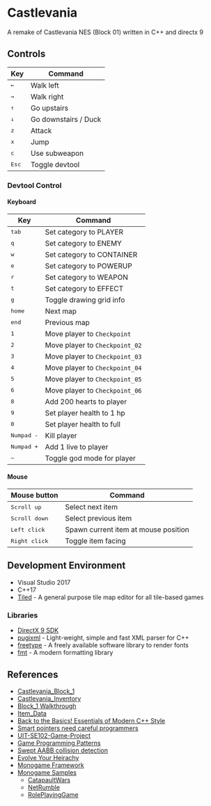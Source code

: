 # Castlevania

A remake of Castlevania NES (Block 01) written in C++ and directx 9

## Controls

| Key            | Command              |
|----------------|----------------------|
| <kbd>←</kbd>   | Walk left            |
| <kbd>→</kbd>   | Walk right           |
| <kbd>↑</kbd>   | Go upstairs          |
| <kbd>↓</kbd>   | Go downstairs / Duck |
| <kbd>z</kbd>   | Attack               |
| <kbd>x</kbd>   | Jump                 |
| <kbd>c</kbd>   | Use subweapon        |
| <kbd>Esc</kbd> | Toggle devtool       |

### Devtool Control

#### Keyboard

| Key                 | Command                        |
|---------------------|--------------------------------|
| <kbd>tab</kbd>      | Set category to PLAYER         |
| <kbd>q</kbd>        | Set category to ENEMY          |
| <kbd>w</kbd>        | Set category to CONTAINER      |
| <kbd>e</kbd>        | Set category to POWERUP        |
| <kbd>r</kbd>        | Set category to WEAPON         |
| <kbd>t</kbd>        | Set category to EFFECT         |
| <kbd>g</kbd>        | Toggle drawing grid info       |
| <kbd>home</kbd>     | Next map                       |
| <kbd>end</kbd>      | Previous map                   |
| <kbd>1</kbd>        | Move player to `Checkpoint`    |
| <kbd>2</kbd>        | Move player to `Checkpoint_02` |
| <kbd>3</kbd>        | Move player to `Checkpoint_03` |
| <kbd>4</kbd>        | Move player to `Checkpoint_04` |
| <kbd>5</kbd>        | Move player to `Checkpoint_05` |
| <kbd>6</kbd>        | Move player to `Checkpoint_06` |
| <kbd>8</kbd>        | Add 200 hearts to player       |
| <kbd>9</kbd>        | Set player health to 1 hp      |
| <kbd>0</kbd>        | Set player health to full      |
| <kbd>Numpad -</kbd> | Kill player                    |
| <kbd>Numpad +</kbd> | Add 1 live to player           |
| <kbd>~</kbd>        | Toggle god mode for player     |

#### Mouse

| Mouse button           | Command                              |
|------------------------|--------------------------------------|
| <kbd>Scroll up</kbd>   | Select next item                     |
| <kbd>Scroll down</kbd> | Select previous item                 |
| <kbd>Left click</kbd>  | Spawn current item at mouse position |
| <kbd>Right click</kbd> | Toggle item facing                   |

## Development Environment

-  Visual Studio 2017
-  C++17
-  [Tiled] - A general purpose tile map editor for all tile-based games

### Libraries

-  [DirectX 9 SDK]
-  [pugixml] - Light-weight, simple and fast XML parser for C++
-  [freetype] - A freely available software library to render fonts
-  [fmt] - A modern formatting library

[sample project]: https://github.com/dungdna2000/gamedev-intro-tutorials/

## References
-  [Castlevania_Block_1]
-  [Castlevania_Inventory]
-  [Block_1 Walkthrough]
-  [Item_Data]
-  [Back to the Basics! Essentials of Modern C++ Style]
-  [Smart pointers need careful programmers]
-  [UIT-SE102-Game-Project ]
-  [Game Programming Patterns]
-  [Swept AABB collision detection]
-  [Evolve Your Heirachy]
-  [Monogame Framework]
-  [Monogame Samples]
   -  [CatapaultWars]
   -  [NetRumble]
   -  [RolePlayingGame]

[native event]: https://msdn.microsoft.com/en-us/library/ee2k0a7d.aspx
[Tiled]: https://www.mapeditor.org/

[Castlevania_Block_1]: http://castlevania.wikia.com/wiki/Castlevania_Block_1
[Castlevania_Inventory]: http://castlevania.wikia.com/wiki/Castlevania_Inventory
[Block_1 Walkthrough]: http://castlevania.wikia.com/wiki/Walkthrough:Castlevania/Block_1
[Item_Data]: http://castlevania.wikia.com/wiki/Vampire_Killer_(whip)/Item_Data

[back to the basics! essentials of modern c++ style]: https://github.com/CppCon/CppCon2014/blob/master/Presentations/Back%20to%20the%20Basics!%20Essentials%20of%20Modern%20C%2B%2B%20Style/Back%20to%20the%20Basics!%20Essentials%20of%20Modern%20C%2B%2B%20Style%20-%20Herb%20Sutter%20-%20CppCon%202014.pdf
[smart pointers need careful programmers]: https://yatb.giacomodrago.com/en/post/11/cpp11-smart-pointers-need-careful-programmers.html
[uit-se102-game-project ]: https://github.com/danhph/UIT-SE102-Game-Project
[game programming patterns]: http://gameprogrammingpatterns.com/contents.html
[Swept AABB collision detection]: https://luuthevinh.me/2016/11/xet-va-xu-ly-va-cham-bang-swept-aabb
[evolve your heirachy]: http://cowboyprogramming.com/2007/01/05/evolve-your-heirachy/
[monogame framework]: https://github.com/MonoGame/MonoGame
[monogame samples]: https://github.com/CartBlanche/MonoGame-Samples
[catapaultwars]: https://github.com/CartBlanche/MonoGame-Samples/tree/master/CatapaultWars
[netrumble]: https://github.com/CartBlanche/MonoGame-Samples/tree/master/NetRumble
[roleplayinggame]: https://github.com/CartBlanche/MonoGame-Samples/tree/master/RolePlayingGame
[directx 9 sdk]: https://www.microsoft.com/en-us/download/details.aspx?id=6812
[pugixml]: https://github.com/zeux/pugixml/
[freetype]: https://github.com/ubawurinna/freetype-windows-binaries
[fmt]: https://github.com/fmtlib/fmt
[create smart pointer from raw pointer]: https://stackoverflow.com/questions/4665266/creating-shared-ptr-from-raw-pointer
[seperate animation and physical bounding box]: http://community.monogame.net/t/examples-of-good-adaptive-code-for-animated-sprites/9569
